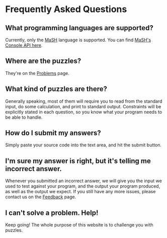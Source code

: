 Frequently Asked Questions
==========================

What programming languages are supported?
-----------------------------------------
Currently, only the [MaSH](http://www.ict.griffith.edu.au/arock/MaSH/index.html) language is supported. You can find [MaSH's Console API here](http://www.ict.griffith.edu.au/arock/MaSH/console.html).

Where are the puzzles?
----------------------
They're on the [Problems](problems.cgi) page.

What kind of puzzles are there?
-------------------------------
Generally speaking, most of them will require you to read from the standard
input, do some calculation, and print to standard output. Constraints will be
explicitly stated in each question, so you know what your program needs to be
able to handle.

How do I submit my answers?
---------------------------
Simply paste your source code into the text area, and hit the submit button.

I'm sure my answer is right, but it's telling me incorrect answer.
------------------------------------------------------------------
Whenever you submitted an incorrect answer, we will give you the input we used
to test against your program, and the output your program produced, as well as
the output we expect.  If you still have any more issues, please contact us on
the [Feedback](feedback.cgi) page.

I can't solve a problem. Help!
------------------------------
Keep going! The whole purpose of this website is to challenge you with puzzles.
